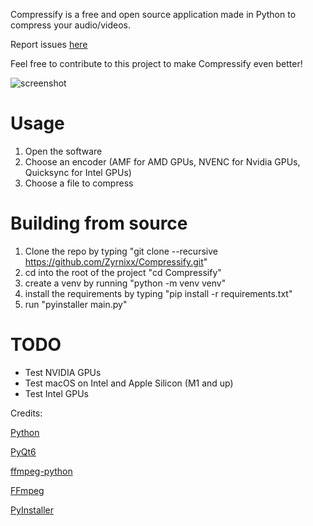 Compressify is a free and open source application made in Python to compress your audio/videos.

Report issues [here](https://github.com/Zyrnixx/Compressify/issues)

Feel free to contribute to this project to make Compressify even better!

![screenshot](https://raw.githubusercontent.com/Zyrnixx/Compressify/main/screenshot.png?token=GHSAT0AAAAAACURD5IVDR5OGQOBLM7IJV22ZWKMUNA)
# Usage
1. Open the software
2. Choose an encoder (AMF for AMD GPUs, NVENC for Nvidia GPUs, Quicksync for Intel GPUs)
3. Choose a file to compress

# Building from source
1. Clone the repo by typing "git clone --recursive https://github.com/Zyrnixx/Compressify.git"
2. cd into the root of the project "cd Compressify"
3. create a venv by running "python -m venv venv"
4. install the requirements by typing "pip install -r requirements.txt"
5. run "pyinstaller main.py"

# TODO
* Test NVIDIA GPUs
* Test macOS on Intel and Apple Silicon (M1 and up)
* Test Intel GPUs


Credits:

[Python](https://www.python.org/)

[PyQt6](https://pypi.org/project/PySide6/)

[ffmpeg-python](https://pypi.org/project/ffmpeg-python/)

[FFmpeg](https://ffmpeg.org/)

[PyInstaller](https://pypi.org/project/pyinstaller/)
